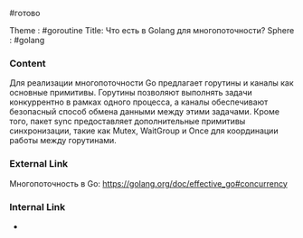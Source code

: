 #готово 

Theme : #goroutine
Title: Что есть в Golang для многопоточности?
Sphere : #golang

### Content

Для реализации многопоточности Go предлагает горутины и каналы как основные примитивы. Горутины позволяют выполнять задачи конкуррентно в рамках одного процесса, а каналы обеспечивают безопасный способ обмена данными между этими задачами. Кроме того, пакет sync предоставляет дополнительные примитивы синхронизации, такие как Mutex, WaitGroup и Once для координации работы между горутинами.

### External Link

Многопоточность в Go: https://golang.org/doc/effective_go#concurrency

### Internal Link

- 